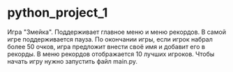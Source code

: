 # python_project_1
Игра "Змейка". Поддерживает главное меню и меню рекордов. В самой игре поддерживается пауза. По окончании игры, если игрок набрал более 50 очков, игра предложит внести своё имя и добавит его в рекорды. В меню рекордов отображается 10 лучших игроков. Чтобы начать игру нужно запустить файл main.py.
